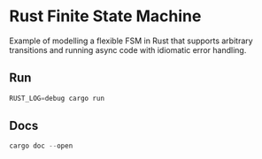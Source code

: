 # Rust Finite State Machine

Example of modelling a flexible FSM in Rust that supports arbitrary transitions and running async code with idiomatic error handling.

## Run

```rust
RUST_LOG=debug cargo run
```

## Docs

```rust
cargo doc --open
```
